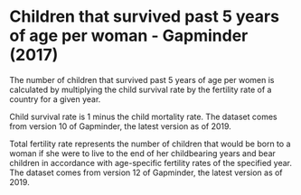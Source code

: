 # Children that survived past 5 years of age per woman - Gapminder (2017)

The number of children that survived past 5 years of age per women is calculated by multiplying the child survival rate by the fertility rate of a country for a given year.

Child survival rate is 1 minus the child mortality rate. The dataset comes from version 10 of Gapminder, the latest version as of 2019. 

Total fertility rate represents the number of children that would be born to a woman if she were to live to the end of her childbearing years and bear children in accordance with age-specific fertility rates of the specified year. The dataset comes from version 12 of Gapminder, the latest version as of 2019.